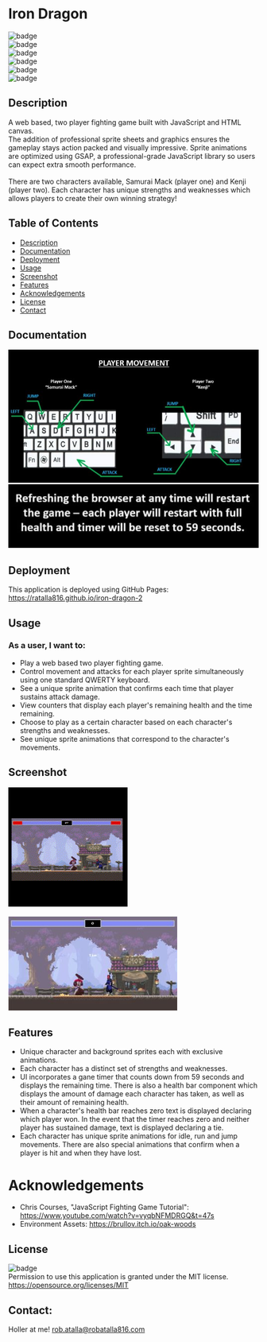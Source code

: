 # Iron Dragon

  ![badge](https://img.shields.io/github/languages/top/ratalla816/iron-dragon-2)
  <br> 
  ![badge](https://img.shields.io/github/languages/count/ratalla816/iron-dragon-2)
  <br>
  ![badge](https://img.shields.io/github/issues/ratalla816/iron-dragon-2)
  <br>
  ![badge](https://img.shields.io/github/issues-closed/ratalla816/iron-dragon-2)
  <br>
  ![badge](https://img.shields.io/github/last-commit/ratalla816/iron-dragon-2)
  <br>
  ![badge](https://img.shields.io/badge/license-MIT-important)
  
  ## Description
   
   A web based, two player fighting game built with JavaScript and HTML canvas. 
   <br>
   The addition of professional sprite sheets and graphics ensures the gameplay stays action packed and visually impressive. 
   Sprite animations are optimized using GSAP, a professional-grade JavaScript library so users can expect extra smooth performance.  
   <br>
   There are two characters available, Samurai Mack (player one) and Kenji (player two). Each character has unique strengths and weaknesses which allows players to create their own winning strategy!
   
 
  ## Table of Contents
  - [Description](#description)
  - [Documentation](#documentation)
  - [Deployment](#deployment)
  - [Usage](#usage)
  - [Screenshot](#screenshot)
  - [Features](#features)
  - [Acknowledgements](#acknowledgements)
  - [License](#license)
  - [Contact](#contact)

  ## Documentation
  ![Documentation](./assets/images/playerControls.jpg) 
  <br>
  ![Documentation](./assets/images/refreshRestart.jpg) 


  ## Deployment

  This application is deployed using GitHub Pages: <https://ratalla816.github.io/iron-dragon-2>
 
  ## Usage

  ### As a user, I want to: 
  * Play a web based two player fighting game.
  * Control movement and attacks for each player sprite simultaneously using one standard QWERTY keyboard. 
  * See a unique sprite animation that confirms each time that player sustains attack damage. 
  * View counters that display each player's remaining health and the time remaining. 
  * Choose to play as a certain character based on each character's strengths and weaknesses. 
  * See unique sprite animations that correspond to the character's movements. 

 

  ## Screenshot
  ![Screenshot](./assets/images/gameplay_2.gif)
  <br>
  <br>
  ![Screenshot](./assets/images/tie2.jpg)
  
  

  ## Features
 
 * Unique character and background sprites each with exclusive animations. 
 * Each character has a distinct set of strengths and weaknesses. 
 * UI incorporates a gane timer that counts down from 59 seconds and displays the remaining time. 
   There is also a health bar component which displays the amount of damage each character has taken, as well as their amount of remaining health. 
 * When a character's health bar reaches zero text is displayed declaring which player won. 
   In the event that the timer reaches zero and neither player has sustained damage, text is displayed declaring a tie. 
 * Each character has unique sprite animations for idle, run and jump movements. There are also special animations that confirm when a player is hit and when they have lost.  

  # Acknowledgements
  
  * Chris Courses, "JavaScript Fighting Game Tutorial": <https://www.youtube.com/watch?v=vyqbNFMDRGQ&t=47s>
  * Environment Assets: <https://brullov.itch.io/oak-woods>
    
  ## License
  ![badge](https://img.shields.io/badge/license-MIT-important)
  <br>
  Permission to use this application is granted under the MIT license. <https://opensource.org/licenses/MIT>


   ## Contact:
   Holler at me! <a href="mailto:rob.atalla@robatalla816.com">rob.atalla@robatalla816.com</a>